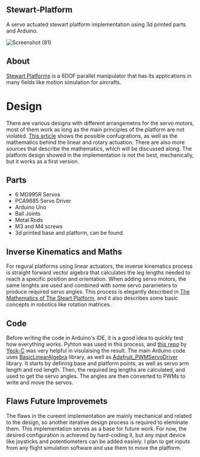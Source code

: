## Stewart-Platform
A servo actuated stewart platform implementation using 3d printed parts and Arduino.


![Screenshot (81)](https://github.com/user-attachments/assets/653ce345-0adc-4684-9c4c-713abd3bb4f6)

## About
[Stewart Platforms](https://en.wikipedia.org/wiki/Stewart_platform) is a 6DOF parallel manipulator that has its applications in many fields like motion simulation for aircrafts.

# Design
There are various designs with different arrangemetns for the servo motors, most of them work as long as the main principles of the platform are not violated. [This article](https://raw.org/research/inverse-kinematics-of-a-stewart-platform/) shows the possible confugrations, as well as the mathematics behind the linear and rotary actuation. There are also more sources that describe the mathematics, which will be discussed along.
The platform design showed in the implementation is not the best, mechanically, but it works as a first version.



## Parts
- 6 MG995R Servos
- PCA9685 Servo Driver
- Arduino Uno
- Ball Joints
- Metal Rods
- M3 and M4 screws
- 3d printed base and platform, can be found.


## Inverse Kinematics and Maths
For regural platforms using linear actuators, the inverse kinematics process is straight forward vector algebra that calculates the leg lengths needed to reach a specific position and orientation. When adding servo motors, the same lenghts are used and combined with some servo parameters to produce required servo angles. This process is elegantly described in [The Mathematics of The Steart Platform](https://web.archive.org/web/20130506134518/http://www.wokinghamu3a.org.uk/Maths%20of%20the%20Stewart%20Platform%20v5.pdf), and it also describes some basic concepts in robotics like rotation matrices. 


## Code
Before writing the code in Arduino's IDE, it is a good idea to quickly test how everything works. Pyhton was used in this process, and [this repo](https://github.com/Yeok-c/Stewart_Py) by [Yeok-C](https://github.com/Yeok-c) was very helpful in visulaising the result.
The main Arduino code uses [BasicLinearAlgebra](https://github.com/tomstewart89/BasicLinearAlgebra) library, as well as [Adafruit_PWMServoDriver](https://github.com/adafruit/Adafruit-PWM-Servo-Driver-Library) library. It starts by defining base and platform points, as well as servo arm length and rod length. Then, the required leg lengths are calculated, and used to get the servo angles. The angles are then converted to PWMs to write and move the servos. 

## Flaws Future Improvemets
The flaws in the cureent implementation are mainly mechanical and related to the design, so another iterative design process is required to eleminate them.
This implementation serves as a base for future work. For now, the desired configuration is achieved by hard-coding it, but any input device like joysticks and potentiometers can be added easiely. 
I plan to get inputs from any flight simulation software and use them to move the platform.
